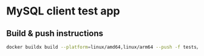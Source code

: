 # MySQL client test app

## Build & push instructions

```bash
docker buildx build --platform=linux/amd64,linux/arm64 --push -f tests/databases/mysql/client/Dockerfile -t otterize/mysql-integration-test-client:latest .
```
